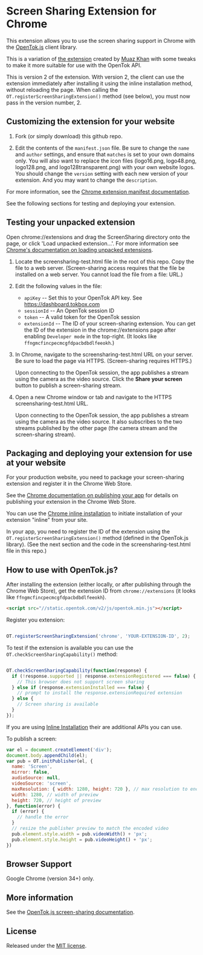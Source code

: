 Screen Sharing Extension for Chrome
===================================

This extension allows you to use the screen sharing support in Chrome with the [OpenTok.js][ot] client library.

This is a variation of [the extension][mkext] created by [Muaz Khan][mkgh] with some tweaks to make it more suitable for use with the OpenTok API.

This is version 2 of the extension. With version 2, the client can use the extension immediately after installing it using the inline installation method, without reloading the page. When calling the `OT.registerScreenSharingExtension()` method (see below), you must now pass in the version number, 2.

## Customizing the extension for your website

1. Fork (or simply download) this github repo.

2. Edit the contents of the `manifest.json` file. Be sure to change the `name` and `author`
   settings, and ensure that `matches` is set to your own domains only. You will also want to
   replace the icon files (logo16.png, logo48.png, logo128.png, and logo128transparent.png)
   with your own website logos. You should change the `version` setting with each new version
   of your extension. And you may want to change the `description`.

For more information, see the [Chrome extension manifest documentation][manifest].

See the following sections for testing and deploying your extension.

[ot]: http://tokbox.com/opentok/libraries/client/js/
[mkext]: https://github.com/muaz-khan/WebRTC-Experiment/tree/master/Chrome-Extensions/desktopCapture
[mkgh]: https://github.com/muaz-khan
[manifest]: https://developer.chrome.com/extensions/manifest

## Testing your unpacked extension

Open chrome://extensions and drag the ScreenSharing directory onto the page, or click 'Load unpacked extension...'. For more information see [Chrome's documentation on loading unpacked
extensions][load-unpacked].

[load-unpacked]: https://developer.chrome.com/extensions/getstarted#unpacked

1. Locate the screensharing-test.html file in the root of this repo. Copy the file to a
   web server. (Screen-sharing access requires that the file be installed on a web server.
   You cannot load the file from a file: URL.)

2. Edit the following values in the file:

   * `apiKey` -- Set this to your OpenTok API key. See https://dashboard.tokbox.com
   * `sessionId` -- An OpenTok session ID
   * `token` -- A valid token for the OpenTok session
   * `extensionId` -- The ID of your screen-sharing extension. You can get the ID
     of the extension in the chrome://extensions page after enabling `Developer mode` in the top-right. (It looks like
     `ffngmcfincpecmcgfdpacbdbdlfeeokh`.)

3. In Chrome, navigate to the screensharing-test.html URL on your server. Be sure to load
   the page via HTTPS. (Screen-sharing requires HTTPS.)

   Upon connecting to the OpenTok session, the app publishes a stream using the camera
   as the video source. Click the **Share your screen** button to publish a screen-sharing
   stream.

4. Open a new Chrome window or tab and navigate to the HTTPS screensharing-test.html URL.

   Upon connecting to the OpenTok session, the app publishes a stream using the camera
   as the video source. It also subscribes to the two streams published by the other page
   (the camera stream and the screen-sharing stream).

## Packaging and deploying your extension for use at your website

For your production website, you need to package your screen-sharing extension and register it
in the Chrome Web Store.

See the [Chrome documentation on publishing your app][publish] for details on publishing your extension in the Chrome Web Store.

You can use the [Chrome inline installation][inline] to initiate installation of your extension
"inline" from your site.

In your app, you need to register the ID of the extension using the
<code>OT.registerScreenSharingExtension()</code> method (defined in the OpenTok.js library).
(See the next section and the code in the screensharing-test.html file in this repo.)

[publish]: https://developer.chrome.com/webstore/publish
[inline]: https://developer.chrome.com/webstore/inline_installation

## How to use with OpenTok.js?

After installing the extension (either locally, or after publishing through the Chrome Web Store), get the extension ID from `chrome://extensions` (it looks like `ffngmcfincpecmcgfdpacbdbdlfeeokh`).

```html
<script src="//static.opentok.com/v2/js/opentok.min.js"></script>
```

Register you extension:

```javascript

OT.registerScreenSharingExtension('chrome', 'YOUR-EXTENSION-ID', 2);

```

To test if the extension is available you can use the `OT.checkScreenSharingCapability()` method:

```javascript

OT.checkScreenSharingCapability(function(response) {
  if (!response.supported || response.extensionRegistered === false) {
    // This browser does not support screen sharing
  } else if (response.extensionInstalled === false) {
    // prompt to install the response.extensionRequired extension
  } else {
    // Screen sharing is available
  }
});

```

If you are using [Inline Installation][inline] their are additional APIs you can use.

To publish a screen:

```javascript
var el = document.createElement('div');
document.body.appendChild(el);
var pub = OT.initPublisher(el, {
  name: 'Screen',
  mirror: false,
  audioSource: null,
  videoSource: 'screen',
  maxResolution: { width: 1280, height: 720 }, // max resolution to encode screen in
  width: 1280, // width of preview
  height: 720, // height of preview
}, function(error) {
  if (error) {
    // handle the error
  }
  // resize the publisher preview to match the encoded video
  pub.element.style.width = pub.videoWidth() + 'px';
  pub.element.style.height = pub.videoHeight() + 'px';
})
```

## Browser Support

Google Chrome (version 34+) only.

## More information

See the [OpenTok.js screen-sharing documentation][ot-screensharing].

[ot-screensharing]: https://tokbox.com/opentok/tutorials/screen-sharing/js/

## License

Released under the [MIT license](http://opensource.org/licenses/MIT).
